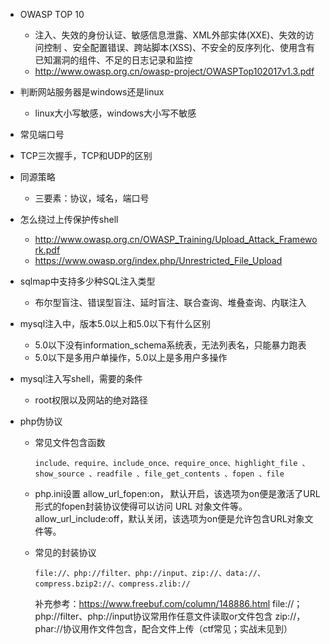 * OWASP TOP 10
  * 注入、失效的身份认证、敏感信息泄露、XML外部实体(XXE)、失效的访问控制 、安全配置错误、跨站脚本(XSS)、不安全的反序列化、使用含有已知漏洞的组件、不足的日志记录和监控 
  * http://www.owasp.org.cn/owasp-project/OWASPTop102017v1.3.pdf

* 判断网站服务器是windows还是linux

  * linux大小写敏感，windows大小写不敏感

* 常见端口号

* TCP三次握手，TCP和UDP的区别

* 同源策略

  * 三要素：协议，域名，端口号

* 怎么绕过上传保护传shell
  * http://www.owasp.org.cn/OWASP_Training/Upload_Attack_Framework.pdf
  * https://www.owasp.org/index.php/Unrestricted_File_Upload

* sqlmap中支持多少种SQL注入类型

  - 布尔型盲注、错误型盲注、延时盲注、联合查询、堆叠查询、内联注入

* mysql注入中，版本5.0以上和5.0以下有什么区别
  * 5.0以下没有information_schema系统表，无法列表名，只能暴力跑表
  * 5.0以下是多用户单操作，5.0以上是多用户多操作

* mysql注入写shell，需要的条件

  * root权限以及网站的绝对路径

* php伪协议
  * 常见文件包含函数
    ```
    include、require、include_once、require_once、highlight_file 、show_source 、readfile 、file_get_contents 、fopen 、file
    ```

  * php.ini设置
    allow_url_fopen:on， 默认开启，该选项为on便是激活了URL形式的fopen封装协议使得可以访问 URL 对象文件等。
    allow_url_include:off，默认关闭，该选项为on便是允许包含URL对象文件等。

  * 常见的封装协议

    ```
    file://、php://filter、php://input、zip://、data://、compress.bzip2://、compress.zlib://
    ```
    补充参考：<https://www.freebuf.com/column/148886.html>
    file://；php://filter、php://input协议常用作任意文件读取or文件包含
    zip://，phar://协议用作文件包含，配合文件上传（ctf常见；实战未见到）

